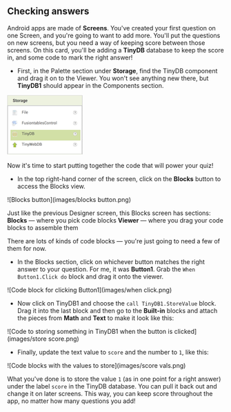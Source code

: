 ## Checking answers

Android apps are made of **Screens**. You've created your first question on one Screen, and you're going to want to add more. You'll put the questions on new screens, but you need a way of keeping score between those screens. On this card, you'll be adding a **TinyDB** database to keep the score in, and some code to mark the right answer!

+ First, in the Palette section under **Storage**, find the TinyDB component and drag it on to the Viewer. You won't see anything new there, but **TinyDB1** should appear in the Components section. 

![The TinyDB component in the Palette](images/tinydb.png)

Now it's time to start putting together the code that will power your quiz! 

+ In the top right-hand corner of the screen, click on the **Blocks** button to access the Blocks view.

![Blocks button](images/blocks button.png)

Just like the previous Designer screen, this Blocks screen has sections:  
  **Blocks** — where you pick code blocks
  **Viewer** — where you drag your code blocks to assemble them

There are lots of kinds of code blocks — you're just going to need a few of them for now. 

+ In the Blocks section, click on whichever button matches the right answer to your question. For me, it was **Button1**. Grab the `When Button1.Click do` block and drag it onto the viewer.

![Code block for clicking Button1](images/when click.png)

+ Now click on TinyDB1 and choose the `call TinyDB1.StoreValue` block. Drag it into the last block and then go to the **Built-in** blocks and attach the pieces from **Math** and **Text** to make it look like this:
  
![Code to storing something in TinyDB1 when the button is clicked](images/store score.png)

+ Finally, update the text value to `score` and the number to `1`, like this:
  
![Code blocks with the values to store](images/score vals.png)

What you've done is to store the value `1` (as in one point for a right answer) under the label `score` in the TinyDB database. You can pull it back out and change it on later screens. This way, you can keep score throughout the app, no matter how many questions you add!
